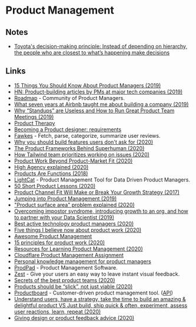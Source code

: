# Product Management

## Notes

- [Toyota's decision-making principle: Instead of depending on hierarchy, the people who are closest to what’s happening make decisions](https://twitter.com/david_perell/status/1298436779725320192)

## Links

- [15 Things You Should Know About Product Managers (2019)](https://medium.com/@johnpcutler/15-things-you-should-know-about-product-managers-f488513d246)
- [HN: Product-building articles by PMs at major tech companies (2019)](https://news.ycombinator.com/item?id=19047384)
- [Roadmap](https://www.roadmap.com/) - Community of Product Managers.
- [What seven years at Airbnb taught me about building a company (2019)](https://medium.com/@lennysan/what-seven-years-at-airbnb-taught-me-about-building-a-company-e1d035d49c56)
- [Why “Standups” are Useless and How to Run Great Product Team Meetings (2019)](https://medium.com/unusual-ventures/why-standups-are-useless-and-how-to-run-great-product-team-meetings-278f000ea64f)
- [Product Therapy](https://www.youtube.com/channel/UCpT8mlqE8ylJWAU4IwhlSLQ/videos)
- [Becoming a Product designer: requirements](https://paper.dropbox.com/published/Becoming-a-Product-designer-requirements--A0PVM2RsR_29DRQYM6HzbbB5Bg-T2TC8MP45MlCG7sqrPhofQw)
- [Fawkes](https://github.com/intuit/fawkes) - Fetch, parse, categorize, summarize user reviews.
- [Why you should build features users don't ask for (2020)](https://pitch.com/blog/why-you-should-develop-features-people-dont-ask-for)
- [The Product Frameworks Behind Superhuman (2020)](https://www.nfx.com/post/superhuman-product-frameworks/)
- [How Tailwind team prioritizes working on issues (2020)](https://public.3.basecamp.com/p/toAcDMxu8Fvq2yMfd2azTuaV)
- [Product Work Beyond Product-Market Fit (2020)](https://www.reforge.com/blog/product-work-beyond-product-market-fit)
- [High Agency explained (2020)](https://twitter.com/shreyas/status/1276956836856393728)
- [Products Are Functions (2018)](http://www.feltpresence.com/functions.html)
- [LightCat](https://www.lightcat.io/) - Product Management Tool for Data Driven Product Managers.
- [50 Short Product Lessons (2020)](https://cutle.fish/blog/50-product-lessons)
- [Product Channel Fit Will Make or Break Your Growth Strategy (2017)](https://brianbalfour.com/essays/product-channel-fit-for-growth)
- [Jumping into Product Management (2019)](https://www.martzoukos.com/posts/jumping-into-product-management)
- ["Product surface area" problem explained (2020)](https://twitter.com/amontalenti/status/1281940587843813376)
- [Overcoming impostor syndrome, introducing growth to an org, and how to partner with your Data Scientist (2019)](https://www.lennyrachitsky.com/p/this-week-overcoming-impostor-syndrome)
- [Best active technology product managers (2020)](https://twitter.com/patrick_oshag/status/1294319157148889089)
- [Five things I believe now about product work (2020)](https://twitter.com/shreyas/status/1296306987886505985)
- [Awesome Product Management](https://github.com/dend/awesome-product-management)
- [15 principles for product work (2020)](https://twitter.com/shreyas/status/1313539331563298817)
- [Resources for Learning Product Management (2020)](https://informedpm.com/posts/product-manager-resources)
- [Cloudflare Product Management Assignment](https://github.com/cloudflare-hiring/cloudflare-2020-product-management-assignment)
- [Personal knowledge management for product managers](https://twitter.com/osamakhn/status/1317968591279411200)
- [ProdPad](https://www.prodpad.com/) - Product Management Software.
- [Zest](https://hellozest.io/) - Give your users an easy way to leave instant visual feedback.
- [Secrets of the best product teams (2020)](https://st.im/secrets-of-the-best-product-teams/)
- [Products should be “slick”, not just viable (2020)](https://herman.bearblog.dev/mvp-vs-slc/)
- [Productboard](https://www.productboard.com/) - Customer-driven product management tool. ([API](https://developer.productboard.com/))
- [Understand users, have a strategy, take the time to build an amazing & delightful product VS Just build, ship quick & often, experiment, assess user reactions, learn, repeat (2020)](https://twitter.com/shreyas/status/1337852929101815808)
- [Giving design or product feedback advice (2020)](https://twitter.com/joulee/status/1338575853609861121)
